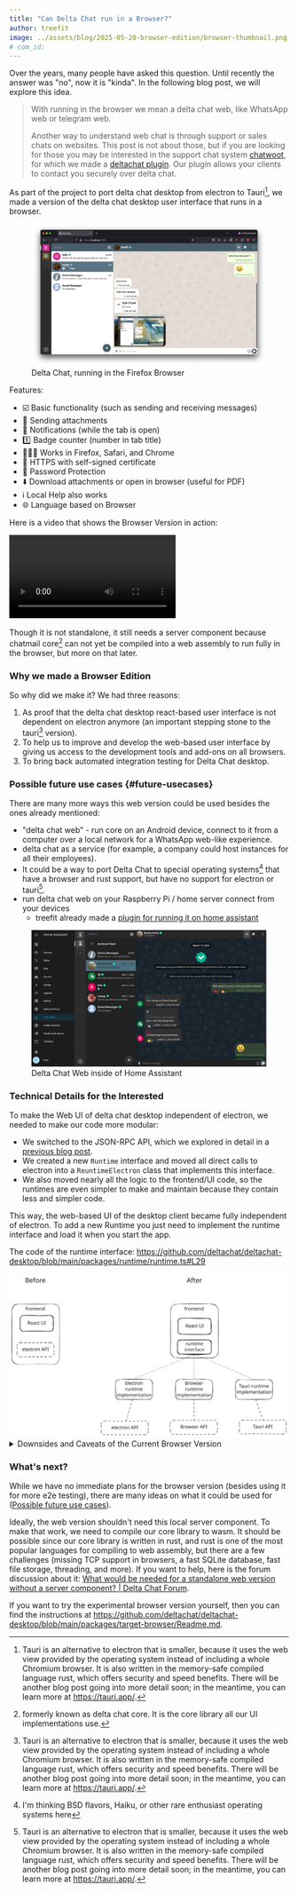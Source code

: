 ```yaml
---
title: "Can Delta Chat run in a Browser?"
author: treefit
image: ../assets/blog/2025-05-20-browser-edition/browser-thumbnail.png
# com_id:
---
```


Over the years, many people have asked this question. Until recently the answer was "no", now it is "kinda". In the following blog post, we will explore this idea.

> With running in the browser we mean a delta chat web, like WhatsApp web or telegram web.
>
> Another way to understand web chat is through support or sales chats on websites.
> This post is not about those, but if you are looking for those you may be interested in the support chat system [chatwoot](https://github.com/chatwoot), for which we made a [deltachat plugin](https://github.com/deltachat-bot/deltawoot/). Our plugin allows your clients to contact you securely over delta chat.

As part of the project to port delta chat desktop from electron to Tauri[^3], we made a version of the delta chat desktop user interface that runs in a browser.

<figure>
    <img src="../assets/blog/2025-05-20-browser-edition/browser-screenshot-firefox.png" alt="Delta Chat Desktop UI running in the Firefox Browser" style="max-width: 100%" />
    <figcaption>
        Delta Chat, running in the Firefox Browser
    </figcaption>
</figure>

Features:
- ☑️ Basic functionality (such as sending and receiving messages)
- 📎 Sending attachments
- 🔔 Notifications (while the tab is open)
- 1️⃣ Badge counter (number in tab title)
- 🦊🧭🏐 Works in Firefox, Safari, and Chrome
- 🔐 HTTPS with self-signed certificate
- 🔑 Password Protection
- ⬇️ Download attachments or open in browser (useful for PDF)
- ℹ️ Local Help also works
- 🌐 Language based on Browser

Here is a video that shows the Browser Version in action:

<video controls style="max-width: 100%;" alt="Demo video of the Delta Chat Web version in action"><source src="https://chatmail.at/video/browser-edition-blogpost-demo.mp4" type="video/mp4"></video>

Though it is not standalone, it still needs a server component because chatmail core[^1] can not yet be compiled into a web assembly to run fully in the browser, but more on that later.

### Why we made a Browser Edition

So why did we make it? We had three reasons:
1. As proof that the delta chat desktop react-based user interface is not dependent on electron anymore (an important stepping stone to the tauri[^3] version).
2. To help us to improve and develop the web-based user interface by giving us access to the development tools and add-ons on all browsers.
3. To bring back automated integration testing for Delta Chat desktop.

### Possible future use cases {#future-usecases}

There are many more ways this web version could be used besides the ones already mentioned:

-  "delta chat web" - run core on an Android device, connect to it from a computer over a local network for a WhatsApp web-like experience.
- delta chat as a service (for example, a company could host instances for all their employees).
- It could be a way to port Delta Chat to special operating systems[^2] that have a browser and rust support, but have no support for electron or tauri[^3].
- run delta chat web on your Raspberry Pi / home server connect from your devices
	- treefit already made a [plugin for running it on home assistant](https://codeberg.org/treefit/deltachat-homeassistant-addon)

<figure>
    <img alt="Delta Chat Web inside of Home Assistant" src="../assets/blog/2025-05-20-browser-edition/browser-edition-in-home-assistant.png" style="max-width: 100%" />
    <figcaption>Delta Chat Web inside of Home Assistant</figcaption>
</figure>

### Technical Details for the Interested

To make the Web UI of delta chat desktop independent of electron, we needed to make our code more modular:

- We switched to the JSON-RPC API, which we explored in detail in a [previous blog post](https://delta.chat/en/2025-02-11-why-jsonrpc-bindings-exist).
- We created a new `Runtime` interface and moved all direct calls to electron into a `ReuntimeElectron` class that implements this interface.
- We also moved nearly all the logic to the frontend/UI code, so the runtimes are even simpler to make and maintain because they contain less and simpler code.

This way, the web-based UI of the desktop client became fully independent of electron.
To add a new Runtime you just need to implement the runtime interface and load it when you start the app.

The code of the runtime interface: <https://github.com/deltachat/deltachat-desktop/blob/main/packages/runtime/runtime.ts#L29>

<img src="../assets/blog/2025-05-20-browser-edition/runtime-interface.svg" style="max-width: 100%" alt="Diagram visualizing the before and after"/>

<details>
    <summary>Downsides and Caveats of the Current Browser Version</summary>
    <p>The current approach has the following caveats that you should to keep in mind</p>
    <ol>
        <li>
            If you host the server component on a VPS, then the VPS will become the place where the messages are decrypted, so you break the premise of the end-to-end encryption: "end device to end device".
        </li>
        <li>
            You need to host the server component for each user, so you need to build management software if you want to use this for a SaaS project/product.
        </li>
        <li>
            Currently, only one client can connect to the chatmail core at a time, because there is only a single event queue. <br /> But there are ideas to change this in the future to allow for more concurrent event listeners. (If you would connect multiple clients right now, then they would steal events from each other.).
        </li>
    </ol>
    <p>
    Also, not all features are implemented yet in the browser version, mainly maps/location-streaming, webxdc mini apps, and viewing HTML emails. But those are not impossible to implement; we just need some considerations about sandboxing.
    </p>
</details>

### What's next?

While we have no immediate plans for the browser version (besides using it for more e2e testing), there are many ideas on what it could be used for ([Possible future use cases](#future-usecases)).

Ideally, the web version shouldn't need this local server component. To make that work, we need to compile our core library to wasm. It should be possible since our core library is written in rust, and rust is one of the most popular languages for compiling to web assembly, but there are a few challenges (missing TCP support in browsers, a fast SQLite database, fast file storage, threading, and more).
If you want to help, here is the forum discussion about it: [What would be needed for a standalone web version without a server component? | Delta Chat Forum](https://support.delta.chat/t/what-would-be-needed-for-a-standalone-web-version-without-a-server-component/3789).

If you want to try the experimental browser version yourself, then you can find the instructions at <https://github.com/deltachat/deltachat-desktop/blob/main/packages/target-browser/Readme.md>.


[^1]: formerly known as delta chat core. It is the core library all our UI implementations use.

[^2]: I'm thinking BSD flavors, Haiku, or other rare enthusiast operating systems here

[^3]: Tauri is an alternative to electron that is smaller, because it uses the web view provided by the operating system instead of including a whole Chromium browser. It is also written in the memory-safe compiled language rust, which offers security and speed benefits. There will be another blog post going into more detail soon; in the meantime, you can learn more at <https://tauri.app/>.
